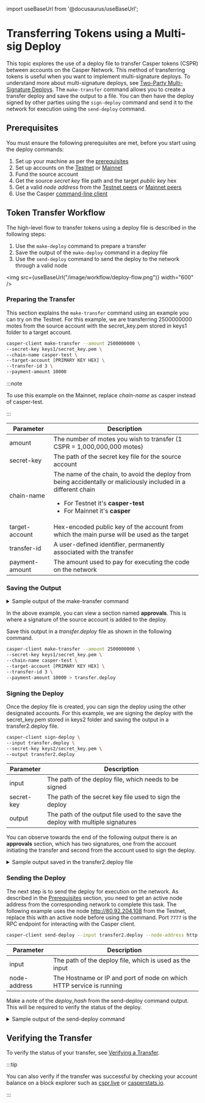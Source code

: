 import useBaseUrl from '@docusaurus/useBaseUrl';

# Transferring Tokens using a Multi-sig Deploy

This topic explores the use of a deploy file to transfer Casper tokens (CSPR) between accounts on the Casper Network. This method of transferring tokens is useful when you want to implement multi-signature deploys. To understand more about multi-signature deploys, see [Two-Party Multi-Signature Deploys](two-party-multi-sig.md). The `make-transfer` command allows you to create a transfer deploy and save the output to a file. You can then have the deploy signed by other parties using the `sign-deploy` command and send it to the network for execution using the `send-deploy` command.

## Prerequisites

You must ensure the following prerequisites are met, before you start using the deploy commands:

1.  Set up your machine as per the [prerequisites](setup.md)
2.  Set up accounts on the [Testnet](https://testnet.cspr.live/) or [Mainnet](https://cspr.live/)
3.  Fund the source account
4.  Get the source _secret key_ file path and the target _public key_ hex
5.  Get a valid _node address_ from the [Testnet peers](https://testnet.cspr.live/tools/peers) or [Mainnet peers](https://cspr.live/tools/peers)
6.  Use the Casper [command-line client](/workflow/setup#the-casper-command-line-client)

## Token Transfer Workflow

The high-level flow to transfer tokens using a deploy file is described in the following steps:

1. Use the `make-deploy` command to prepare a transfer
2. Save the output of the `make-deploy` command in a deploy file
3. Use the `send-deploy` command to send the deploy to the network through a valid node

<img src={useBaseUrl("/image/workflow/deploy-flow.png")} width="600" />

### Preparing the Transfer

This section explains the `make-transfer` command using an example you can try on the Testnet. For this example, we are transferring 2500000000 motes from the source account with the secret_key.pem stored in keys1 folder to a target account.

```bash
casper-client make-transfer --amount 2500000000 \
--secret-key keys1/secret_key.pem \
--chain-name casper-test \
--target-account [PRIMARY KEY HEX] \
--transfer-id 3 \
--payment-amount 10000
```

:::note 

To use this example on the Mainnet, replace _chain-name_ as casper instead of casper-test.

:::

| Parameter | Description |
| --- | --- |
| amount | The number of motes you wish to transfer (1 CSPR = 1,000,000,000 motes) |
| secret-key | The path of the secret key file for the source account |
| chain-name | The name of the chain, to avoid the deploy from being accidentally or maliciously included in a different chain <ul><li>For Testnet it's **casper-test**</li><li>For Mainnet it's **casper**</li></ul> |
| target-account | Hex-encoded public key of the account from which the main purse will be used as the target |
| transfer-id | A user-defined identifier, permanently associated with the transfer |
| payment-amount | The amount used to pay for executing the code on the network |

### Saving the Output

<details>
<summary>Sample output of the make-transfer command</summary>

```json
{
  "hash": "2bf18a14c652b2c12668df3c58d4cbb54930b372f25119f620694fa319b7db3e",
  "header": {
    "account": "013ad94f8932e3d14a715225a4088971c9d551a3d1281cdd5f726063762d932b0e",
    "timestamp": "2021-11-25T14:30:00.210Z",
    "ttl": "30m",
    "gas_price": 1,
    "body_hash": "77a86730a7defd16d30361ef67204dbb302dfd905a98fc094425ac97645978fd",
    "dependencies": [],
    "chain_name": "casper-test"
  },
  "payment": {
    "ModuleBytes": {
      "module_bytes": "",
      "args": [
        [
          "amount",
          {
            "cl_type": "U512",
            "bytes": "021027",
            "parsed": "10000"
          }
        ]
      ]
    }
  },
  "session": {
    "Transfer": {
      "args": [
        [
          "amount",
          {
            "cl_type": "U512",
            "bytes": "0400f90295",
            "parsed": "2500000000"
          }
        ],
        [
          "target",
          {
            "cl_type": {
              "ByteArray": 32
            },
            "bytes": "3039c4b9b7379cedbd666f3a6e08012da0608707cc33c380119485c22e8280f1",
            "parsed": "3039c4b9b7379cedbd666f3a6e08012da0608707cc33c380119485c22e8280f1"
          }
        ],
        [
          "id",
          {
            "cl_type": {
              "Option": "U64"
            },
            "bytes": "010100000000000000",
            "parsed": 1
          }
        ]
      ]
    }
  },
  "approvals": [
    {
      "signer": "013ad94f8932e3d14a715225a4088971c9d551a3d1281cdd5f726063762d932b0e",
      "signature": "016b185d5b424f36c0a0d995067a25fb50a7efef73a23ba070c55a66911ddc9b1e1b2c8964b5253368ca4992b8d856c84844036bc74de344ba23834043714a110a"
    }
  ]
}
```

</details>

In the above example, you can view a section named **approvals**. This is where a signature of the source account is added to the deploy.

Save this output in a _transfer.deploy_ file as shown in the following command.

```bash
casper-client make-transfer --amount 2500000000 \
--secret-key keys1/secret_key.pem \
--chain-name casper-test \
--target-account [PRIMARY KEY HEX] \
--transfer-id 3 \
--payment-amount 10000 > transfer.deploy
```

### Signing the Deploy

Once the deploy file is created, you can sign the deploy using the other designated accounts. For this example, we are signing the deploy with the secret_key.pem stored in keys2 folder and saving the output in a transfer2.deploy file.

```bash
casper-client sign-deploy \
--input transfer.deploy \
--secret-key keys2/secret_key.pem \
--output transfer2.deploy
```

| Parameter    | Description                                                          |
| ------------ | -------------------------------------------------------------------- |
| input        | The path of the deploy file, which needs to be signed                |
| secret-key   | The path of the secret key file used to sign the deploy              |
| output       | The path of the output file used to the save the deploy with multiple signatures |

You can observe towards the end of the following output there is an **approvals** section, which has two signatures, one from the account initiating the transfer and second from the account used to sign the deploy.

<details>
<summary>Sample output saved in the transfer2.deploy file</summary>

```json
{
  "hash": "6c584812f844e56b6a133e205a03e1eef039e78f93b9dca1f429301f3e17806b",
  "header": {
    "account": "013ad94f8732e3d14a715225a4088971c9d551a3d1281cdd5f726063762d932b0e",
    "timestamp": "2021-11-25T14:30:26.592Z",
    "ttl": "30m",
    "gas_price": 1,
    "body_hash": "77a86730a7defd16d30361ef67204dbb302dfd905a98fc094425ac97645978fd",
    "dependencies": [],
    "chain_name": "casper-test"
  },
  "payment": {
    "ModuleBytes": {
      "module_bytes": "",
      "args": [
        [
          "amount",
          {
            "cl_type": "U512",
            "bytes": "021027",
            "parsed": "10000"
          }
        ]
      ]
    }
  },
  "session": {
    "Transfer": {
      "args": [
        [
          "amount",
          {
            "cl_type": "U512",
            "bytes": "0400f90295",
            "parsed": "2500000000"
          }
        ],
        [
          "target",
          {
            "cl_type": {
              "ByteArray": 32
            },
            "bytes": "3039c4b9b7379cedbd666f3a6e08012da0608707cc33c380119485c22e8280f1",
            "parsed": "3039c4b9b7379cedbd666f3a6e08012da0608707cc33c380119485c22e8280f1"
          }
        ],
        [
          "id",
          {
            "cl_type": {
              "Option": "U64"
            },
            "bytes": "010100000000000000",
            "parsed": 1
          }
        ]
      ]
    }
  },
  "approvals": [
    {
      "signer": "013ad94f8732e3d14a715225a4088971c9d551a3d1281cdd5f726063762d932b0e",
      "signature": "0102680af44588d79d30c3403edd22a715fd988fea00fd1bafbb1e67cc48c07752645861df440d74f7a6a19949019b63f776d7d00b2867db3f1b4a6ffb5551870d"
    },
    {
      "signer": "019a33f123ae936ccd29d8fa5438f03a86b6e34fe4346219e571d5ac42cbff5be6",
      "signature": "01553d9c8ffb1b499b6ca7c79a9c1a0f8044030aadec4228c4f18a971c57632e001b3c94051af9667c99bc369f71afde4042ff5857cb965048c40230d53571ad0a"
    }
  ]
}
```

</details>

### Sending the Deploy

The next step is to send the deploy for execution on the network. As described in the [Prerequisites](deploy-transfer#prerequisites) section, you need to get an active node address from the corresponding network to complete this task. The following example uses the node http://80.92.204.108 from the Testnet, replace this with an active node before using the command. Port `7777` is the RPC endpoint for interacting with the Casper client.

```bash
casper-client send-deploy --input transfer2.deploy --node-address http://80.92.204.108:7777
```

| Parameter    | Description                                                          |
| ------------ | -------------------------------------------------------------------- |
| input        | The path of the deploy file, which is used as the input              |
| node-address | The Hostname or IP and port of node on which HTTP service is running |

Make a note of the *deploy_hash* from the send-deploy command output. This will be required to verify the status of the deploy.

<details>
<summary>Sample output of the send-deploy command</summary>

```json
{
    "id": 261147078494867680,
    "jsonrpc": "2.0",
    "result": {
        "api_version": "1.3.4",
        "deploy_hash": "87912f9ea859159dcf2f0554751ba0bce8b1df41f4b4339bc6de370d7734bdae"
    }
}
```

</details>

## Verifying the Transfer

To verify the status of your transfer, see [Verifying a Transfer](verify-transfer.md).

:::tip 

You can also verify if the transfer was successful by checking your account balance on a block explorer such as [cspr.live](https://cspr.live/) or [casperstats.io](https://casperstats.io/). 

:::
